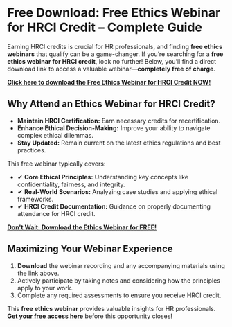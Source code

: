 # Free Download: Free Ethics Webinar for HRCI Credit – Complete Guide

Earning HRCI credits is crucial for HR professionals, and finding **free ethics webinars** that qualify can be a game-changer. If you’re searching for a **free ethics webinar for HRCI credit**, look no further! Below, you’ll find a direct download link to access a valuable webinar—**completely free of charge**.

[**Click here to download the Free Ethics Webinar for HRCI Credit NOW!**](https://udemywork.com/free-ethics-webinar-for-hrci-credit)

## Why Attend an Ethics Webinar for HRCI Credit?

*   **Maintain HRCI Certification:** Earn necessary credits for recertification.
*   **Enhance Ethical Decision-Making:** Improve your ability to navigate complex ethical dilemmas.
*   **Stay Updated:** Remain current on the latest ethics regulations and best practices.

This free webinar typically covers:

*   ✔ **Core Ethical Principles:** Understanding key concepts like confidentiality, fairness, and integrity.
*   ✔ **Real-World Scenarios:** Analyzing case studies and applying ethical frameworks.
*   ✔ **HRCI Credit Documentation:** Guidance on properly documenting attendance for HRCI credit.

[**Don't Wait: Download the Ethics Webinar for FREE!**](https://udemywork.com/free-ethics-webinar-for-hrci-credit)

## Maximizing Your Webinar Experience

1.  **Download** the webinar recording and any accompanying materials using the link above.
2.  Actively participate by taking notes and considering how the principles apply to your work.
3.  Complete any required assessments to ensure you receive HRCI credit.

This **free ethics webinar** provides valuable insights for HR professionals. **[Get your free access here](https://udemywork.com/free-ethics-webinar-for-hrci-credit)** before this opportunity closes!
